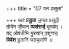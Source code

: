 +++
title = "07 यतः प्रसूता"

+++
यतः॑ **प्रसू॒ता** ज॒गतः॑ प्रसूती॒  
तोये॑न जी॒वान् **व्यस॑सर्ज॒** भूम्या॑म् ।  
यद् ओष॑धीभिः पु॒रुषा॑न् प॒शूꣳश्च॒  
**विवे॑श** भू॒तानि॑ चराच॒राणि॑ ॥